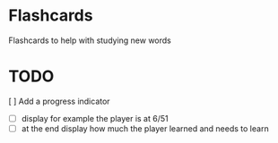 # Flashcards

Flashcards to help with studying new words

# TODO

[ ] Add a progress indicator

- [ ] display for example the player is at 6/51
- [ ] at the end display how much the player learned and needs to learn
